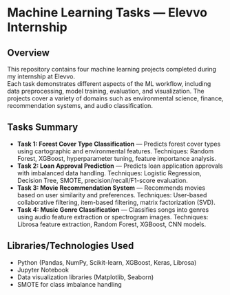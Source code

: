 <!DOCTYPE html>
<html lang="en">
<head>
    <meta charset="UTF-8">
    <meta name="viewport" content="width=device-width, initial-scale=1.0">
</head>
<body>
    <h1>Machine Learning Tasks — Elevvo Internship</h1>
    <h2>Overview</h2>
    <p>
        This repository contains four machine learning projects completed during my internship at Elevvo. <br>
        Each task demonstrates different aspects of the ML workflow, including data preprocessing, model training,
        evaluation, and visualization. The projects cover a variety of domains such as environmental science,
        finance, recommendation systems, and audio classification.
    </p>
    <h2>Tasks Summary</h2>
    <ul>
        <li>
            <strong>Task 1: Forest Cover Type Classification</a></strong> — 
            Predicts forest cover types using cartographic and environmental features.
            Techniques: Random Forest, XGBoost, hyperparameter tuning, feature importance analysis.
        </li>
        <li>
            <strong>Task 2: Loan Approval Prediction</a></strong> — 
            Predicts loan application approvals with imbalanced data handling.
            Techniques: Logistic Regression, Decision Tree, SMOTE, precision/recall/F1-score evaluation.
        </li>
        <li>
            <strong>Task 3: Movie Recommendation System</a></strong> — 
            Recommends movies based on user similarity and preferences.
            Techniques: User-based collaborative filtering, item-based filtering, matrix factorization (SVD).
        </li>
        <li>
            <strong>Task 4: Music Genre Classification</a></strong> — 
            Classifies songs into genres using audio feature extraction or spectrogram images.
            Techniques: Librosa feature extraction, Random Forest, XGBoost, CNN models.
        </li>
    </ul>
    <h2>Libraries/Technologies Used</h2>
    <ul>
        <li>Python (Pandas, NumPy, Scikit-learn, XGBoost, Keras, Librosa)</li>
        <li>Jupyter Notebook</li>
        <li>Data visualization libraries (Matplotlib, Seaborn)</li>
        <li>SMOTE for class imbalance handling</li>
    </ul>
</body>
</html>
